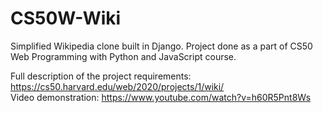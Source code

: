 # CS50W-Wiki
Simplified Wikipedia clone built in Django. Project done as a part of CS50 Web Programming with Python and JavaScript course.

Full description of the project requirements: https://cs50.harvard.edu/web/2020/projects/1/wiki/  
Video demonstration: https://www.youtube.com/watch?v=h60R5Pnt8Ws
